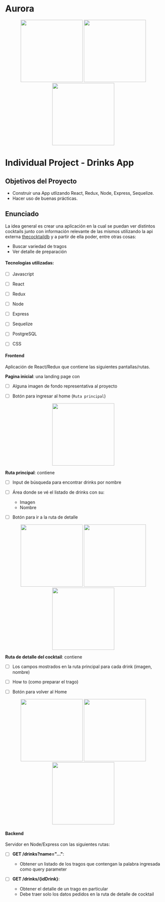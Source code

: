 # Aurora

<p align="center">
  <img height="200" src="https://user-images.githubusercontent.com/87664281/147689618-ac497e39-be08-43c7-8475-3ef946f7bb90.png" />
  <img height="200" src="https://user-images.githubusercontent.com/87664281/148437793-ad389554-c69d-4d08-8972-9b9b4f37703d.png"/>
  <img height="200" src="https://user-images.githubusercontent.com/87664281/147689952-024dd1b9-a29d-4bb3-9ebb-1bcc6ef676d3.png" />
</p>

# Individual Project - Drinks App


## Objetivos del Proyecto

- Construir una App utlizando React, Redux, Node, Express, Sequelize.
- Hacer uso de buenas prácticas.

## Enunciado

La idea general es crear una aplicación en la cual se puedan ver distintos cocktails junto con información relevante de las mismos utilizando la api externa [thecocktaildb](https://www.thecocktaildb.com/api.php) y a partir de ella poder, entre otras cosas:

  - Buscar variedad de tragos
  - Ver detalle de preparación


#### Tecnologías utilizadas:
- [ ] Javascript
- [ ] React
- [ ] Redux
- [ ] Node
- [ ] Express
- [ ] Sequelize 
- [ ] PostgreSQL
- [ ] CSS


#### Frontend

Aplicación de React/Redux que contiene las siguientes pantallas/rutas.

__Pagina inicial__: una landing page con
- [ ] Alguna imagen de fondo representativa al proyecto
- [ ] Botón para ingresar al home (`Ruta principal`)


<p align="center">
  <img height="200" src="https://user-images.githubusercontent.com/87664281/156478842-c8465a90-3faa-429c-a666-922bc88f0d5e.png
" />
</p>


__Ruta principal__: contiene
- [ ] Input de búsqueda para encontrar drinks por nombre
- [ ] Área donde se vé el listado de drinks con su:
  - Imagen
  - Nombre
- [ ] Botón para ir a la ruta de detalle


<p align="center">
  <img height="200" src="https://user-images.githubusercontent.com/87664281/156478947-ad4ec610-d6e4-4fb8-880a-9c14984ec8eb.png
" />
  <img height="200" src="https://user-images.githubusercontent.com/87664281/156479784-61b2cef2-96e3-4930-bd37-6a3ecef4c572.png
" />
   <img height="200" src="https://user-images.githubusercontent.com/87664281/156479844-fad3d9a8-18d6-447d-b059-48649a1b11f2.png
" />
</p>



__Ruta de detalle del cocktail__: contiene
- [ ] Los campos mostrados en la ruta principal para cada drink (imagen, nombre)
- [ ] How to (como preparar el trago)
- [ ] Botón para volver al Home


<p align="center">
  <img height="200" src="https://user-images.githubusercontent.com/87664281/156479910-d9ecf234-df51-4c0d-bc52-c7f2e1661e0b.png
" />
  <img height="200" src="https://user-images.githubusercontent.com/87664281/156479944-457ca416-3913-4212-8884-6813994799c4.png
" />
  <img height="200" src="![Detail3](https://user-images.githubusercontent.com/87664281/156480294-4e27bdc3-69e4-4a86-9093-5b44b935f4b8.png)
" />
</p>



#### Backend

Servidor en Node/Express con las siguientes rutas:

- [ ] __GET /drinks?name="..."__:
  - Obtener un listado de los tragos que contengan la palabra ingresada como query parameter
 
- [ ] __GET /drinks/{idDrink}__:
  - Obtener el detalle de un trago en particular
  - Debe traer solo los datos pedidos en la ruta de detalle de cocktail


